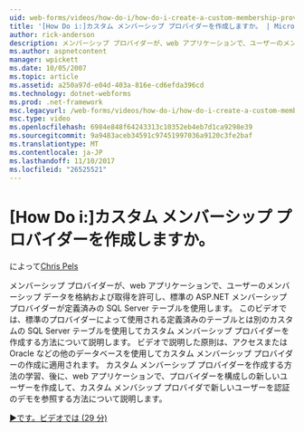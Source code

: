```yaml
---
uid: web-forms/videos/how-do-i/how-do-i-create-a-custom-membership-provider
title: '[How Do i:]カスタム メンバーシップ プロバイダーを作成しますか。 | Microsoft Docs'
author: rick-anderson
description: メンバーシップ プロバイダーが、web アプリケーションで、ユーザーのメンバーシップ データを格納および取得を許可して、標準の ASP.NET メンバーシップ プロバイダーを使用して事前に定義しています.
ms.author: aspnetcontent
manager: wpickett
ms.date: 10/05/2007
ms.topic: article
ms.assetid: a250a97d-e04d-403a-816e-cd6efda396cd
ms.technology: dotnet-webforms
ms.prod: .net-framework
msc.legacyurl: /web-forms/videos/how-do-i/how-do-i-create-a-custom-membership-provider
msc.type: video
ms.openlocfilehash: 6984e848f64243313c10352eb4eb7d1ca9298e39
ms.sourcegitcommit: 9a9483aceb34591c97451997036a9120c3fe2baf
ms.translationtype: MT
ms.contentlocale: ja-JP
ms.lasthandoff: 11/10/2017
ms.locfileid: "26525521"
---
```

<a name="how-do-i-create-a-custom-membership-provider"></a>[How Do i:]カスタム メンバーシップ プロバイダーを作成しますか。
====================
によって[Chris Pels](https://twitter.com/chrispels)

メンバーシップ プロバイダーが、web アプリケーションで、ユーザーのメンバーシップ データを格納および取得を許可し、標準の ASP.NET メンバーシップ プロバイダーが定義済みの SQL Server テーブルを使用します。 このビデオでは、標準のプロバイダーによって使用される定義済みのテーブルとは別のカスタムの SQL Server テーブルを使用してカスタム メンバーシップ プロバイダーを作成する方法について説明します。 ビデオで説明した原則は、アクセスまたは Oracle などの他のデータベースを使用してカスタム メンバーシップ プロバイダーの作成に適用されます。 カスタム メンバーシップ プロバイダーを作成する方法の学習、後に、web アプリケーションで、プロバイダーを構成しの新しいユーザーを作成して、カスタム メンバシップ プロバイダで新しいユーザーを認証のデモを参照する方法について説明します。

[&#9654;です。ビデオでは (29 分)](https://channel9.msdn.com/Blogs/ASP-NET-Site-Videos/how-do-i-create-a-custom-membership-provider)
